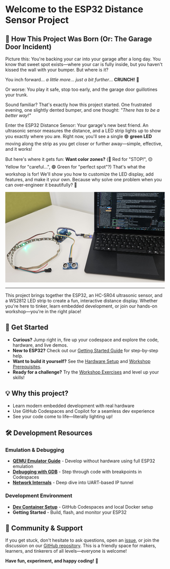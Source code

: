 
# Welcome to the ESP32 Distance Sensor Project

## 🚗 How This Project Was Born (Or: The Garage Door Incident)

Picture this: You're backing your car into your garage after a long day. You know that sweet spot exists—where your car is fully inside, but you haven't kissed the wall with your bumper. But where is it?

You inch forward... *a little more*... *just a bit further*... **CRUNCH!** 🤦

Or worse: You play it safe, stop too early, and the garage door guillotines your trunk.

Sound familiar? That's exactly how this project started. One frustrated evening, one slightly dented bumper, and one thought: *"There has to be a better way!"*

Enter the ESP32 Distance Sensor: Your garage's new best friend. An ultrasonic sensor measures the distance, and a LED strip lights up to show you exactly where you are. Right now, you'll see a single 🟢 **green LED** moving along the strip as you get closer or further away—simple, effective, and it works!

But here's where it gets fun: **Want color zones?** (🔴 Red for "STOP!", 🟡 Yellow for "careful...", 🟢 Green for "perfect spot"?) That's what the workshop is for! We'll show you how to customize the LED display, add features, and make it your own. Because why solve one problem when you can over-engineer it beautifully? 🎉

![Project Demo](assets/images/setup.jpg)

---

This project brings together the ESP32, an HC-SR04 ultrasonic sensor, and a WS2812 LED strip to create a fun, interactive distance display. Whether you're here to tinker, learn embedded development, or join our hands-on workshop—you're in the right place!

## 🚀 Get Started

- **Curious?** Jump right in, fire up your codespace and explore the code, hardware, and live demos.
- **New to ESP32?** Check out our [Getting Started Guide](workshop/gettingstartet.md) for step-by-step help.
- **Want to build it yourself?** See the [Hardware Setup](workshop/hardwaresetup.md) and [Workshop Prerequisites](workshop/prerequisites.md).
- **Ready for a challenge?** Try the [Workshop Exercises](workshop/README.md) and level up your skills!

## 💡 Why this project?

- Learn modern embedded development with real hardware
- Use GitHub Codespaces and Copilot for a seamless dev experience
- See your code come to life—literally lighting up!

## 🛠️ Development Resources

### Emulation & Debugging

- **[QEMU Emulator Guide](development/qemu-emulator.md)** - Develop without hardware using full ESP32 emulation
- **[Debugging with GDB](development/debugging.md)** - Step through code with breakpoints in Codespaces
- **[Network Internals](development/qemu-network-internals.md)** - Deep dive into UART-based IP tunnel

### Development Environment

- **[Dev Container Setup](development/devcontainer.md)** - GitHub Codespaces and local Docker setup
- **Getting Started** - Build, flash, and monitor your ESP32

## 🎯 Community & Support

If you get stuck, don't hesitate to ask questions, open an [issue](https://github.com/enthali/esp32-distance/issues), or join the discussion on our [GitHub repository](https://github.com/enthali/esp32-distance). This is a friendly space for makers, learners, and tinkerers of all levels—everyone is welcome!

**Have fun, experiment, and happy coding!** 🎉
